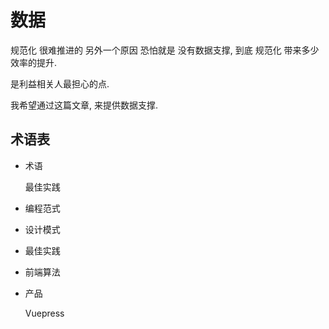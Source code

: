 # 数据

规范化 很难推进的 另外一个原因 恐怕就是 没有数据支撑, 到底 规范化 带来多少效率的提升.

是利益相关人最担心的点.

我希望通过这篇文章, 来提供数据支撑.

## 术语表

- 术语

  <Term>最佳实践</Term>

- 编程范式

  <Paradigm></Paradigm>

- 设计模式

  <Pattern></Pattern>

- 最佳实践

  <BestPractice></BestPractice>

- 前端算法

  <Algorithem></Algorithem>

- 产品

  <Product href="https://v2.vuepress.vuejs.org/">Vuepress</Product>
